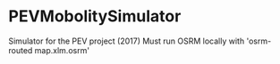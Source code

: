# PEVMobolitySimulator
Simulator for the PEV project (2017)
Must run OSRM locally with
'osrm-routed map.xlm.osrm'
